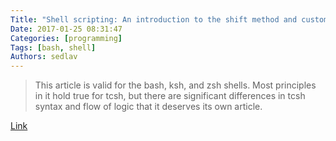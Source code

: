 ```yaml
---
Title: "Shell scripting: An introduction to the shift method and custom functions"
Date: 2017-01-25 08:31:47
Categories: [programming]
Tags: [bash, shell]
Authors: sedlav
---
```


> This article is valid for the bash, ksh, and zsh shells. Most principles in it hold true for tcsh, but there are significant differences in tcsh syntax and flow of logic that it deserves its own article.

[Link](https://opensource.com/article/17/1/shell-scripting-shift-method-custom-functions)
